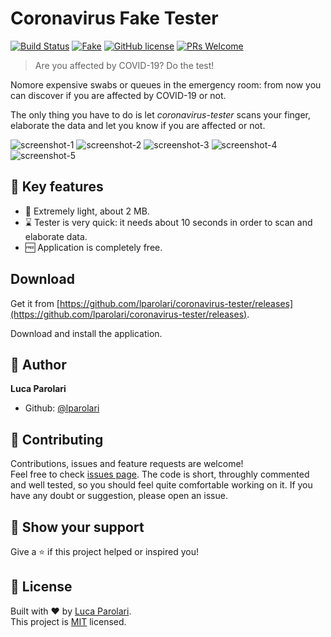 # Coronavirus Fake Tester

[![Build Status](https://travis-ci.com/lparolari/coronavirus-tester.svg?branch=master)](https://travis-ci.com/lparolari/coronavirus-tester) [![Fake](https://img.shields.io/badge/fake-yes-green.svg)](https://github.com/lparolari/coronavirus-tester) [![GitHub license](https://img.shields.io/github/license/Naereen/StrapDown.js.svg)](https://github.com/lparolari/coronavirus-tester/blob/master/LICENSE) [![PRs Welcome](https://img.shields.io/badge/PRs-welcome-brightgreen.svg)](http://makeapullrequest.com)

> Are you affected by COVID-19? Do the test!

Nomore expensive swabs or queues in the emergency room: from now you 
can discover if you are affected by COVID-19 or not.

The only thing you have to do is let *coronavirus-tester* scans your
finger, elaborate the data and let you know if you are affected or not.

![screenshot-1](.github/img/1.png) ![screenshot-2](.github/img/2.png) ![screenshot-3](.github/img/3.png) ![screenshot-4](.github/img/4.png) ![screenshot-5](.github/img/5.png)

## 🔑 Key features

- 🚀 Extremely light, about 2 MB.
- ⌛ Tester is very quick: it needs about 10 seconds in order to scan and elaborate data.
- 🆓 Application is completely free.

## Download 

Get it from [https://github.com/lparolari/coronavirus-tester/releases](https://github.com/lparolari/coronavirus-tester/releases).

Download and install the application.

## 👤 Author

**Luca Parolari**

* Github: [@lparolari](https://github.com/lparolari)

## 🤝 Contributing

Contributions, issues and feature requests are welcome!<br />Feel free to check [issues page](https://github.com/lparolari/coronavirus-tester/issues).
The code is short, throughly commented and well tested, so you should feel quite comfortable working on it.
If you have any doubt or suggestion, please open an issue.

## 🦄 Show your support

Give a ⭐️ if this project helped or inspired you!

## 📝 License

Built with ❤️ by [Luca Parolari](https://github.com/lparolari).<br />
This project is [MIT](https://github.com/lparolari/coronavirus-tester/blob/master/LICENSE) licensed.
